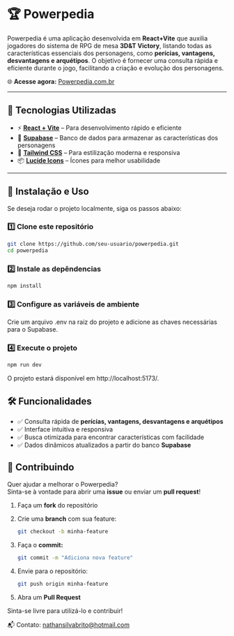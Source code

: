 # 🏆 Powerpedia

Powerpedia é uma aplicação desenvolvida em **React+Vite** que auxilia jogadores do sistema de RPG de mesa **3D&T Victory**, listando todas as características essenciais dos personagens, como **perícias, vantagens, desvantagens e arquétipos**. O objetivo é fornecer uma consulta rápida e eficiente durante o jogo, facilitando a criação e evolução dos personagens.

🌐 **Acesse agora:** [Powerpedia.com.br](https://powerpedia.com.br)

---

## 🚀 Tecnologias Utilizadas

- ⚡ **[React + Vite](https://vitejs.dev/)** – Para desenvolvimento rápido e eficiente
- 💾 **[Supabase](https://supabase.com/)** – Banco de dados para armazenar as características dos personagens
- 🎨 **[Tailwind CSS](https://tailwindcss.com/)** – Para estilização moderna e responsiva
- 📦 **[Lucide Icons](https://lucide.dev/)** – Ícones para melhor usabilidade

---

## 🔧 Instalação e Uso

Se deseja rodar o projeto localmente, siga os passos abaixo:

### 1️⃣ Clone este repositório

```sh
git clone https://github.com/seu-usuario/powerpedia.git
cd powerpedia
```

### 2️⃣ Instale as depêndencias

``` sh
npm install
```

### 3️⃣ Configure as variáveis de ambiente
Crie um arquivo .env na raiz do projeto e adicione as chaves necessárias para o Supabase.

### 4️⃣ Execute o projeto

``` sh
npm run dev
```
O projeto estará disponível em http://localhost:5173/.

## 🛠 Funcionalidades

- ✅ Consulta rápida de **perícias, vantagens, desvantagens e arquétipos**  
- ✅ Interface intuitiva e responsiva  
- ✅ Busca otimizada para encontrar características com facilidade  
- ✅ Dados dinâmicos atualizados a partir do banco **Supabase**

## 🤝 Contribuindo

Quer ajudar a melhorar o Powerpedia?  
Sinta-se à vontade para abrir uma **issue** ou enviar um **pull request**!  

1. Faça um **fork** do repositório  
2. Crie uma **branch** com sua feature:  

   ```sh
   git checkout -b minha-feature
   ```
3. Faça o **commit:**
   ```sh
   git commit -m "Adiciona nova feature"
   ```
4. Envie para o repositório:
   ```sh
   git push origin minha-feature
   ```
5. Abra um **Pull Request**

Sinta-se livre para utilizá-lo e contribuir!

📬 Contato: nathansilvabrito@hotmail.com
